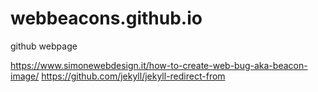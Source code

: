 # webbeacons.github.io
github webpage

https://www.simonewebdesign.it/how-to-create-web-bug-aka-beacon-image/
https://github.com/jekyll/jekyll-redirect-from
